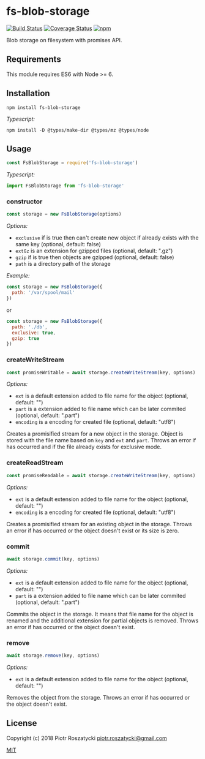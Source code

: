 # fs-blob-storage

[![Build Status](https://secure.travis-ci.org/dex4er/js-fs-blob-storage.svg)](http://travis-ci.org/dex4er/js-fs-blob-storage) [![Coverage Status](https://coveralls.io/repos/github/dex4er/js-fs-blob-storage/badge.svg)](https://coveralls.io/github/dex4er/js-fs-blob-storage) [![npm](https://img.shields.io/npm/v/fs-blob-storage.svg)](https://www.npmjs.com/package/fs-blob-storage)

Blob storage on filesystem with promises API.

## Requirements

This module requires ES6 with Node >= 6.

## Installation

```shell
npm install fs-blob-storage
```

_Typescript:_

```shell
npm install -D @types/make-dir @types/mz @types/node
```

## Usage

```js
const FsBlobStorage = require('fs-blob-storage')
```

_Typescript:_

```ts
import FsBlobStorage from 'fs-blob-storage'
```

### constructor

```js
const storage = new FsBlobStorage(options)
```

_Options:_

* `exclusive` if is true then can't create new object if already exists with
  the same key (optional, default: false)
* `extGz` is an extension for gzipped files (optional, default: ".gz")
* `gzip` if is true then objects are gzipped (optional, default: false)
* `path` is a directory path of the storage

_Example:_

```js
const storage = new FsBlobStorage({
  path: '/var/spool/mail'
})
```

or

```js
const storage = new FsBlobStorage({
  path: './db',
  exclusive: true,
  gzip: true
})
```

### createWriteStream

```js
const promiseWritable = await storage.createWriteStream(key, options)
```

_Options:_

* `ext` is a default extension added to file name for the object (optional,
   default: "")
* `part` is a extension added to file name which can be later commited
   (optional, default: ".part")
* `encoding` is a encoding for created file (optional, default: "utf8")

Creates a promisified stream for a new object in the storage. Object is stored
with the file name based on `key` and `ext` and `part`. Throws an error if has
occurred and if the file already exists for exclusive mode.

### createReadStream

```js
const promiseReadable = await storage.createWriteStream(key, options)
```

_Options:_

* `ext` is a default extension added to file name for the object (optional,
   default: "")
* `encoding` is a encoding for created file (optional, default: "utf8")

Creates a promisified stream for an existing object in the storage. Throws an
error if has occurred or the object doesn't exist or its size is zero.

### commit

```js
await storage.commit(key, options)
```

_Options:_

* `ext` is a default extension added to file name for the object (optional,
   default: "")
* `part` is a extension added to file name which can be later commited
   (optional, default: ".part")

Commits the object in the storage. It means that file name for the object is
renamed and the additional extension for partial objects is removed. Throws an
error if has occurred or the object doesn't exist.

### remove

```js
await storage.remove(key, options)
```

_Options:_

* `ext` is a default extension added to file name for the object (optional,
   default: "")

Removes the object from the storage. Throws an error if has occurred or the
object doesn't exist.

## License

Copyright (c) 2018 Piotr Roszatycki <piotr.roszatycki@gmail.com>

[MIT](https://opensource.org/licenses/MIT)
